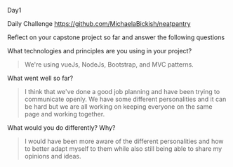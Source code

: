 Day1

Daily Challenge https://github.com/MichaelaBickish/neatpantry

Reflect on your capstone project so far and answer the following questions

What technologies and principles are you using in your project?
>We're using vueJs, NodeJs, Bootstrap, and MVC patterns. 

What went well so far?
>I think that we've done a good job planning and have been trying to communicate openly. We have some different personalities and it can be hard but we are all working on keeping everyone on the same page and working together. 

What would you do differently? Why?
>I would have been more aware of the different personalities and how to better adapt myself to them while also still being able to share my opinions and ideas. 